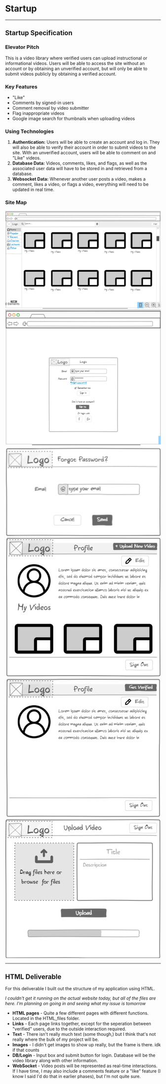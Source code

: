 # Startup
--------------------

## Startup Specification

### Elevator Pitch

This is a video library where verified users can upload instructional or informational videos. Users will be able to access the site without an account or by obtaining an unverified account, but will only be able to submit videos publicly by obtaining a verified account.

### Key Features

- "Like"
- Comments by signed-in users
- Comment removal by video submitter
- Flag inappropriate videos
- Google image search for thumbnails when uploading videos

### Using Technologies

1. **Authentication:** Users will be able to create an account and log in. They will also be able to verify their account in order to submit videos to the site. With an unverified account, users will be able to comment on and "Like" videos.
2. **Database Data:** Videos, comments, likes, and flags, as well as the associated user data will have to be stored in and retrieved from a database.
3. **Websocket Data:** Whenever another user posts a video, makes a comment, likes a video, or flags a video, everything will need to be updated in real time.

### Site Map

![Home Page](Screenshot%202024-01-17%20204800.png)
![Login](Screenshot%202024-01-17%20204851.png)
![Forgot Password](Screenshot%202024-01-17%20205159.png)
![Verified Profile](Screenshot%202024-01-17%20211226.png)
![Unverified Profile](Screenshot%202024-01-17%20211348.png)
![Upload Video](Screenshot%202024-01-17%20213807.png)

---------------------------

## HTML Deliverable

For this deliverable I built out the structure of my application using HTML.

*I couldn't get it running on the actual website today, but all of the files are here. I'm planning on going in and seeing what my issue is tomorrow*

- **HTML pages** - Quite a few different pages with different functions. Located in the HTML_files folder.
- **Links** - Each page links together, except for the seperation between "verified" users, due to the outside interaction required.
- **Text** - There isn't really much text (some though,) but I think that's not really where the bulk of my project will be.
- **Images** - I didn't get images to show up really, but the frame is there. idk if that counts
- **DB/Login** - Input box and submit button for login. Database will be the video library along with other information.
- **WebSocket** - Video posts will be represented as real-time interactions. If I have time, I may also include a comments feature or a "like" feature (I know I said I'd do that in earlier phases), but I'm not quite sure.
